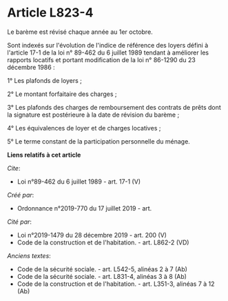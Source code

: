 # Article L823-4

Le barème est révisé chaque année au 1er octobre. 

Sont indexés sur l'évolution de l'indice de référence des loyers défini à l'article 17-1 de la loi n° 89-462 du 6 juillet
1989 tendant à améliorer les rapports locatifs et portant modification de la loi n° 86-1290 du 23 décembre 1986 : 

1° Les plafonds de loyers ; 

2° Le montant forfaitaire des charges ; 

3° Les plafonds des charges de remboursement des contrats de prêts dont la signature est postérieure à la date de révision du
barème ; 

4° Les équivalences de loyer et de charges locatives ; 

5° Le terme constant de la participation personnelle du ménage.

**Liens relatifs à cet article**

_Cite_:

  - Loi n°89-462 du 6 juillet 1989 - art. 17-1 (V)

_Créé par_:

  - Ordonnance n°2019-770 du 17 juillet 2019 - art.

_Cité par_:

  - Loi n°2019-1479 du 28 décembre 2019 - art. 200 (V)
  - Code de la construction et de l'habitation. - art. L862-2 (VD)

_Anciens textes_:

  - Code de la sécurité sociale. - art. L542-5, alinéas 2 à 7 (Ab)
  - Code de la sécurité sociale. - art. L831-4, alinéas 3 à 8 (Ab)
  - Code de la construction et de l'habitation. - art. L351-3, alinéas 7 à 12 (Ab)
